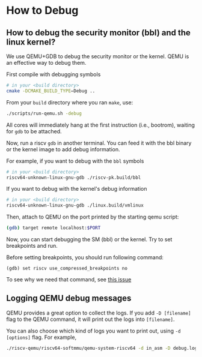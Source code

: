 # How to Debug

## How to debug the security monitor (bbl) and the linux kernel?

We use QEMU+GDB to debug the security monitor or the kernel.
QEMU is an effective way to debug them.

First compile with debugging symbols

```bash
# in your <build directory>
cmake -DCMAKE_BUILD_TYPE=Debug ..
```

From your `build` directory where you ran `make`, use:

```bash
./scripts/run-qemu.sh -debug
```

All cores will immediately hang at the first instruction (i.e., bootrom), waiting for `gdb` to be attached.

Now, run a riscv `gdb` in another terminal.  You can feed it with the
bbl binary or the kernel image to add debug information.  


For example, if you want to debug with the `bbl` symbols

```bash
# in your <build directory>
riscv64-unknown-linux-gnu-gdb ./riscv-pk.build/bbl
```

If you want to debug with the kernel's debug information

```bash
# in your <build directory>
riscv64-unknown-linux-gnu-gdb ./linux.build/vmlinux
```

Then, attach to QEMU on the port printed by the starting qemu script:

```bash
(gdb) target remote localhost:$PORT
```

Now, you can start debugging the SM (bbl) or the kernel.
Try to set breakpoints and run.

Before setting breakpoints, you should run following command:

```
(gdb) set riscv use_compressed_breakpoints no
```

To see why we need that command, see [this issue](https://github.com/riscv/riscv-binutils-gdb/issues/106)

## Logging QEMU debug messages

QEMU provides a great option to collect the logs.
If you add `-D [filename]` flag to the QEMU command, it will print out the logs into `[filename]`.

You can also choose which kind of logs you want to print out, using `-d [options]` flag.
For example,

```bash
./riscv-qemu/riscv64-softmmu/qemu-system-riscv64 -d in_asm -D debug.log #...etc...
```

